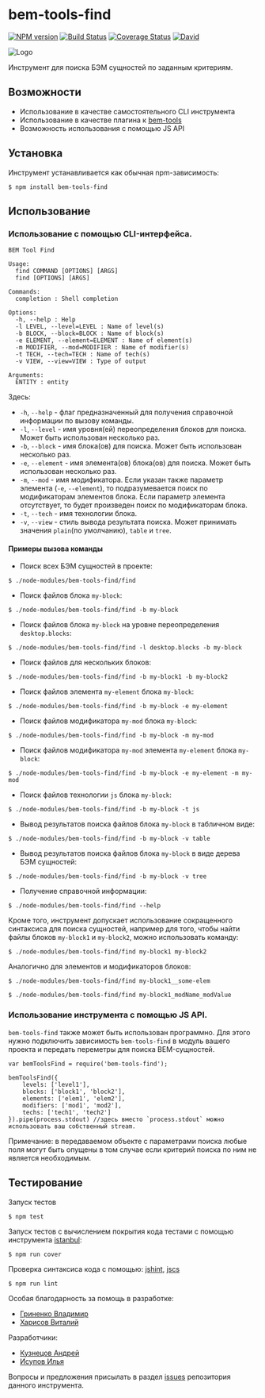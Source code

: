 # bem-tools-find

[![NPM version](http://img.shields.io/npm/v/bem-tools-find.svg?style=flat)](http://www.npmjs.org/package/bem-tools-find)
[![Build Status](https://travis-ci.org/bem-contrib/bem-tools-find.svg)](https://travis-ci.org/bem-contrib/bem-tools-find)
[![Coverage Status](https://coveralls.io/repos/bem-contrib/bem-tools-find/badge.svg?branch=master&service=github)](https://coveralls.io/github/bem-contrib/bem-tools-find?branch=master)
[![David](https://img.shields.io/david/bem-contrib/bem-tools-find.svg)](https://david-dm.org/bem-contrib/bem-tools-find)

![Logo](./logo.ico)

Инструмент для поиска БЭМ сущностей по заданным критериям.

## Возможности

* Использование в качестве самостоятельного CLI инструмента
* Использование в качестве плагина к [bem-tools](https://github.com/bem/bem-tools)
* Возможность использования с помощью JS API

## Установка

Инструмент устанавливается как обычная npm-зависимость:
```
$ npm install bem-tools-find
```

## Использование

### Использование с помощью CLI-интерфейса.

```
BEM Tool Find

Usage:
  find COMMAND [OPTIONS] [ARGS]
  find [OPTIONS] [ARGS]

Commands:
  completion : Shell completion

Options:
  -h, --help : Help
  -l LEVEL, --level=LEVEL : Name of level(s)
  -b BLOCK, --block=BLOCK : Name of block(s)
  -e ELEMENT, --element=ELEMENT : Name of element(s)
  -m MODIFIER, --mod=MODIFIER : Name of modifier(s)
  -t TECH, --tech=TECH : Name of tech(s)
  -v VIEW, --view=VIEW : Type of output

Arguments:
  ENTITY : entity

```

Здесь:

* `-h`, `--help` - флаг предназначенный для получения справочной информации по вызову команды.
* `-l`, `--level` - имя уровня(ей) переопределения блоков для поиска. Может быть использован несколько раз.
* `-b`, `--block` - имя блока(ов) для поиска. Может быть использован несколько раз.
* `-e`, `--element` - имя элемента(ов) блока(ов) для поиска. Может быть использован несколько раз.
* `-m`, `--mod` - имя модификатора. Если указан также параметр элемента (`-e`, `--element`), 
то подразумевается поиск по модификаторам элементов блока. Если параметр элемента отсутствует, то
будет произведен поиск по модификаторам блока.
* `-t`, `--tech` - имя технологии блока.
* `-v`, `--view` - стиль вывода результата поиска. Может принимать значения `plain`(по умолчанию), `table` и `tree`.

#### Примеры вызова команды

* Поиск всех БЭМ сущностей в проекте:
```
$ ./node-modules/bem-tools-find/find
```
* Поиск файлов блока `my-block`: 
```
$ ./node-modules/bem-tools-find/find -b my-block
```
* Поиск файлов блока `my-block` на уровне переопределения `desktop.blocks`: 
```
$ ./node-modules/bem-tools-find/find -l desktop.blocks -b my-block
```
* Поиск файлов для нескольких блоков:
```
$ ./node-modules/bem-tools-find/find -b my-block1 -b my-block2
```
* Поиск файлов элемента `my-element` блока `my-block`:
```
$ ./node-modules/bem-tools-find/find -b my-block -e my-element
``` 
* Поиск файлов модификатора `my-mod` блока `my-block`:
```
$ ./node-modules/bem-tools-find/find -b my-block -m my-mod
``` 
* Поиск файлов модификатора `my-mod` элемента `my-element` блока `my-block`:
```
$ ./node-modules/bem-tools-find/find -b my-block -e my-element -m my-mod
``` 
* Поиск файлов технологии `js` блока `my-block`:
```
$ ./node-modules/bem-tools-find/find -b my-block -t js
```
* Вывод результатов поиска файлов блока `my-block` в табличном виде:
```
$ ./node-modules/bem-tools-find/find -b my-block -v table
```
* Вывод результатов поиска файлов блока `my-block` в виде дерева БЭМ сущностей:
```
$ ./node-modules/bem-tools-find/find -b my-block -v tree
```
* Получение справочной информации:
```
$ ./node-modules/bem-tools-find/find --help
```

Кроме того, инструмент допускает использование сокращенного синтаксиса для поиска сущностей, например
для того, чтобы найти файлы блоков `my-block1` и `my-block2`, можно использовать команду:
```
$ ./node-modules/bem-tools-find/find my-block1 my-block2
```

Аналогично для элементов и модификаторов блоков:
```
$ ./node-modules/bem-tools-find/find my-block1__some-elem
```
```
$ ./node-modules/bem-tools-find/find my-block1_modName_modValue
```

### Использование инструмента с помощью JS API.

`bem-tools-find` также может быть использован программно. Для этого нужно подключить зависимость
`bem-tools-find` в модуль вашего проекта и передать переметры для поиска BEM-сущностей.
```
var bemToolsFind = require('bem-tools-find');

bemToolsFind({
    levels: ['level1'],
    blocks: ['block1', 'block2'],
    elements: ['elem1', 'elem2'],
    modifiers: ['mod1', 'mod2'],
    techs: ['tech1', 'tech2']
}).pipe(process.stdout) //здесь вместо `process.stdout` можно использовать ваш собственный stream.
```

Примечание: в передаваемом объекте с параметрами поиска любые поля могут быть опущены в том случае если
критерий поиска по ним не является необходимым.

## Тестирование

Запуск тестов
```
$ npm test
```

Запуск тестов с вычислением покрытия кода тестами с помощью инструмента [istanbul](https://www.npmjs.com/package/istanbul):
```
$ npm run cover
```

Проверка синтаксиса кода с помощью:
[jshint](https://www.npmjs.com/package/jshint),
[jscs](https://www.npmjs.com/package/jscs)

```
$ npm run lint
```

Особая благодарность за помощь в разработке:

* [Гриненко Владимир](http://github.com/tadatuta)
* [Харисов Виталий](https://github.com/vithar)

Разработчики: 
* [Кузнецов Андрей](https://github.com/tormozz48)
* [Исупов Илья](https://github.com/SwinX)

Вопросы и предложения присылать в раздел [issues](https://github.com/bem-incubator/bem-tools-find) репозитория данного инструмента.
